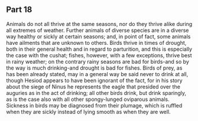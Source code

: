 ## Part 18

Animals do not all thrive at the same seasons, nor do they thrive alike during all extremes of weather.
Further animals of diverse species are in a diverse way healthy or sickly at certain seasons; and, in point of fact, some animals have ailments that are unknown to others.
Birds thrive in times of drought, both in their general health and in regard to parturition, and this is especially the case with the cushat; fishes, however, with a few exceptions, thrive best in rainy weather; on the contrary rainy seasons are bad for birds-and so by the way is much drinking-and drought is bad for fishes.
Birds of prey, as has been already stated, may in a general way be said never to drink at all, though Hesiod appears to have been ignorant of the fact, for in his story about the siege of Ninus he represents the eagle that presided over the auguries as in the act of drinking; all other birds drink, but drink sparingly, as is the case also with all other spongy-lunged oviparous animals.
Sickness in birds may be diagnosed from their plumage, which is ruffled when they are sickly instead of lying smooth as when they are well.

